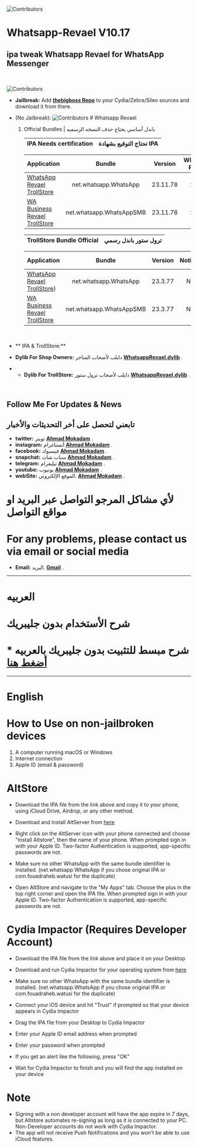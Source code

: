 ![Contributors](https://a.top4top.io/p_2080o56e70.png)  



# Whatsapp-Revael V10.17
ipa tweak Whatsapp Revael for WhatsApp Messenger
-----------
&nbsp;



![Contributors](https://b.top4top.io/p_2080g0a291.png)  


* **Jailbreak:** Add __[thebigboss Repo](http://apt.thebigboss.org/repofiles/cydia)__ to your Cydia/Zebra/Sileo sources and download it from there. 

* (No Jailbreak): 
  ![Contributors](https://a.top4top.io/p_2080fcla60.png) 
        # Whatsapp Revael 
       
       
    1.  Official Bundles | باندل أساسي يحتاج حذف النسخه الرسميه

 

        |  IPA Needs certification  |  تحتاج التوقيع بشهادة  IPA|
        | ------------------ |:---------:|

        | Application | Bundle | Version | Whatsapp Revael |
        | ------------------ |:---------:|:------:|:------:|
        | [WhatsApp Revael TrollStore](https://drive.google.com/file/d/1wLRGmkgx_XF-4aX3kq8Ee-ZD7TVUnI0n/view?usp=drivesdk) | net.whatsapp.WhatsApp | 23.11.78 | 10.17 |
        | [WA Business Revael TrollStore](https://drive.google.com/file/d/1XHCYWJm7CsntiyONeY5xWQTxTrv2Jbt7/view?usp=drivesdk) | net.whatsapp.WhatsAppSMB | 23.11.78 | 10.17 |





        | TrollStore Bundle Official | ترول ستور باندل رسمي |
        | ------------------ |:---------:|


        | Application | Bundle | Version | Notices | Whatsapp Revael |
        | ------------------ |:---------:|:------:|:------:|:------:|
        | [WhatsApp Revael TrollStore](https://drive.google.com/file/d/1wLRGmkgx_XF-4aX3kq8Ee-ZD7TVUnI0n/view?usp=drivesdk)) | net.whatsapp.WhatsApp | 23.3.77 | NO | 10.14 |
        | [WA Business Revael TrollStore](https://is.gd/ABnHQm) | net.whatsapp.WhatsAppSMB | 23.3.77 | NO | 10.14 |



       
         
     &nbsp;    
  
         
         
 * ** IPA & TrollStore:**
 * **Dylib For Shop Owners:** دايلب لأصحاب المتاجر   __[WhatsappRevael.dylib]([https://is.gd/xO4jyK](https://drive.google.com/file/d/1z0mWmk5zXGHpHcBD-HnOp6mX2Duqz21L/view?usp=sharing))__ .
 * * **Dylib For TrollStore:** دايلب لأصحاب ترول ستور   __[WhatsappRevael.dylib](https://is.gd/xO4jyK)__ . 
    
&nbsp;

## Follow Me For Updates & News
## تابعني لتحصل على أخر التحديثات والأخبار

* **twitter:** تويتر   __[Ahmad Mokadam](http://twitter.com/ahmadmokaddam)__ . 
* **instagram:** أنستاغرام __[Ahmad Mokadam](http://instagram.com/ahmadmokaddam)__ . 
* **facebook:** فيسبوك  __[Ahmad Mokadam](http://facebook.com/ahmadmokaddam)__ . 
* **snapchat:** سناب شات  __[Ahmad Mokadam](https://www.snapchat.com/add/ahmad_mokadam)__ . 
* **telegram:** تيليغرام  __[Ahmad Mokadam](http://https://t.me/AHMADMOKADAM)__ . 
* **youtube:** يوتيوب   __[Ahmad Mokadam](https://m.youtube.com/channel/UCA72wIrAAB3FBmqS8L5MCjg/about?disable_polymer=1)__ . 
* **webSite:** الموقع الإلكتروني.       __[Ahmad Mokadam](http://mokadam.com)__ . 




# لأي مشاكل المرجو التواصل عبر البريد او مواقع التواصل 
# For any problems, please contact us via email or social media
* **Email:** البريد.       __[Gmail](mailto:ahmadmokaddam@gmail.com)__ . 


-----------------------

# العربيه

# شرح الأستخدام بدون جليبريك

# * شرح مبسط للتثبيت بدون جليبريك بالعربيه [أضغط هنا](https://www.mokadam.com/p/alt.html?m=1)

--------------------

# English

# How to Use on non-jailbroken devices

1. A computer running macOS or Windows
2. Internet connection
3. Apple ID (email & password)

# AltStore

* Download the IPA file from the link above and copy it to your phone, using iCloud Drive, Airdrop, or any other method.

* Download and install AltServer from [here](https://altstore.io)

* Right click on the AltServer icon with your phone connected and choose "Install Altstore", then the name of your phone. When prompted sign in with your Apple ID. Two-factor Authentication is supported, app-specific passwords are not.

* Make sure no other WhatsApp with the same bundle identifier is installed. (net.whatsapp.WhatsApp if you chose original IPA or com.fouadraheb.watusi for the duplicate)

* Open AltStore and navigate to the "My Apps" tab. Choose the plus in the top right corner and open the IPA file. When prompted sign in with your Apple ID. Two-factor Authentication is supported, app-specific passwords are not.

# Cydia Impactor (Requires Developer Account)

* Download the IPA file from the link above and place it on your Desktop

* Download and run Cydia Impactor for your operating system from [here](http://www.cydiaimpactor.com)

* Make sure no other WhatsApp with the same bundle identifier is installed. (net.whatsapp.WhatsApp if you chose original IPA or com.fouadraheb.watusi for the duplicate)

* Connect your iOS device and hit "Trust" if prompted so that your device appears in Cydia Impactor

* Drag the IPA file from your Desktop to Cydia Impactor

* Enter your Apple ID email address when prompted 

* Enter your password when prompted 

* If you get an alert like the following, press "OK"

* Wait for Cydia Impactor to finish and you will find the app installed on your device

# Note

* Signing with a non developer account will have the app expire in 7 days, but Altstore automates re-signing as long as it is connected to your PC. Non-Developer accounts do not work with Cydia Impactor.
* The app will not receive Push Notifications and you won't be able to use iCloud features.


